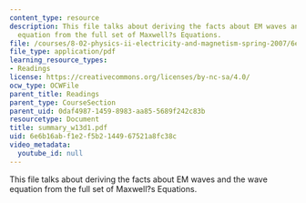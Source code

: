 ```yaml
---
content_type: resource
description: This file talks about deriving the facts about EM waves and the wave
  equation from the full set of Maxwell?s Equations.
file: /courses/8-02-physics-ii-electricity-and-magnetism-spring-2007/6e6b16abf1e2f5b2144967521a8fc38c_summary_w13d1.pdf
file_type: application/pdf
learning_resource_types:
- Readings
license: https://creativecommons.org/licenses/by-nc-sa/4.0/
ocw_type: OCWFile
parent_title: Readings
parent_type: CourseSection
parent_uid: 0daf4987-1459-8983-aa85-5689f242c83b
resourcetype: Document
title: summary_w13d1.pdf
uid: 6e6b16ab-f1e2-f5b2-1449-67521a8fc38c
video_metadata:
  youtube_id: null
---
```

This file talks about deriving the facts about EM waves and the wave equation from the full set of Maxwell?s Equations.